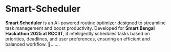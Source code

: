 # Smart-Scheduler
**Smart Scheduler** is an AI-powered routine optimizer designed to streamline task management and boost productivity. Developed for **Smart Bengal Hackathon 2025 at RCCIIT**, it intelligently schedules tasks based on priorities, deadlines, and user preferences, ensuring an efficient and balanced workflow. 🚀.......

